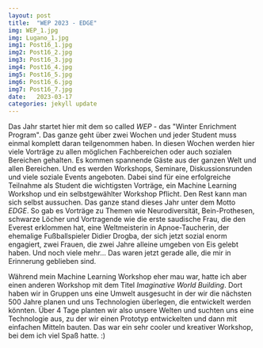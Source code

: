 ```yaml
---
layout: post
title:  "WEP 2023 - EDGE"
img: WEP_1.jpg
img: Lugano_1.jpg
img1: Post16_1.jpg
img2: Post16_2.jpg
img3: Post16_3.jpg
img4: Post16_4.jpg
img5: Post16_5.jpg
img6: Post16_6.jpg
img7: Post16_7.jpg
date:   2023-03-17
categories: jekyll update
---
```


Das Jahr startet hier mit dem so called *WEP* - das "Winter Enrichment Program". Das ganze geht über zwei Wochen und jeder Student muss einmal komplett daran teilgenommen haben.
In diesen Wochen werden hier viele Vorträge zu allen möglichen Fachbereichen oder auch sozialen Bereichen gehalten. Es kommen spannende Gäste aus der ganzen Welt und allen Bereichen. Und es werden Workshops, Seminare, Diskussionsrunden und viele soziale Events angeboten.
Dabei sind für eine erfolgreiche Teilnahme als Student die wichtigsten Vorträge, ein Machine Learning Workshop und ein selbstgewählter Workshop Pflicht. Den Rest kann man sich selbst aussuchen.
Das ganze stand dieses Jahr unter dem Motto *EDGE*.
So gab es Vorträge zu Themen wie Neurodiversität, Bein-Prothesen, schwarze Löcher und Vortragende wie die erste saudische Frau, die den Everest erklommen hat, eine Weltmeisterin in Apnoe-Taucherin, der ehemalige Fußballspieler Didier Drogba, der sich jetzt sozial enorm engagiert, zwei Frauen, die zwei Jahre alleine umgeben von Eis gelebt haben. Und noch viele mehr... Das waren jetzt gerade alle, die mir in Erinnerung geblieben sind.

Während mein Machine Learning Workshop eher mau war, hatte ich aber einen anderen Workshop mit dem Titel *Imaginative World Building*. Dort haben wir in Gruppen uns eine Umwelt ausgesucht in der wir die nächsten 500 Jahre planen und uns Technologien überlegen, die entwickelt werden könnten. Über 4 Tage planten wir also unsere Welten und suchten uns eine Technologie aus, zu der wir einen Prototyp entwickelten und dann mit einfachen Mitteln bauten. Das war ein sehr cooler und kreativer Workshop, bei dem ich viel Spaß hatte. :)
